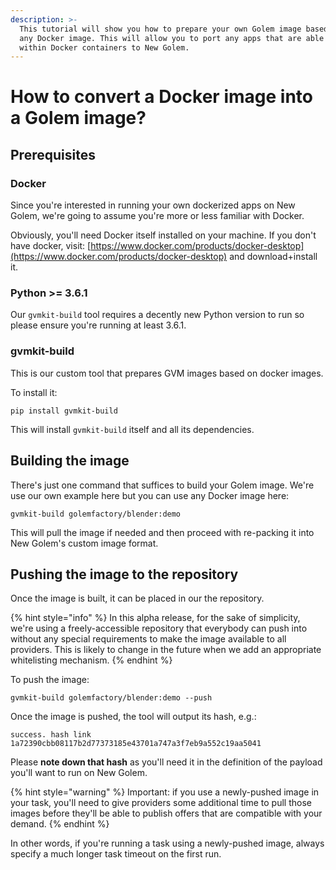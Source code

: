 ```yaml
---
description: >-
  This tutorial will show you how to prepare your own Golem image based on just
  any Docker image. This will allow you to port any apps that are able to work
  within Docker containers to New Golem.
---
```


# How to convert a Docker image into a Golem image?

## Prerequisites

### Docker

Since you're interested in running your own dockerized apps on New Golem, we're going to assume you're more or less familiar with Docker.

Obviously, you'll need Docker itself installed on your machine. If you don't have docker, visit: [https://www.docker.com/products/docker-desktop](https://www.docker.com/products/docker-desktop) and download+install it.

### Python &gt;= 3.6.1

Our `gvmkit-build` tool requires a decently new Python version to run so please ensure you're running at least 3.6.1.

### gvmkit-build

This is our custom tool that prepares GVM images based on docker images.

To install it:

```text
pip install gvmkit-build
```

This will install `gvmkit-build` itself and all its dependencies.

## Building the image

There's just one command that suffices to build your Golem image. We're use our own example here but you can use any Docker image here:

```text
gvmkit-build golemfactory/blender:demo
```

This will pull the image if needed and then proceed with re-packing it into New Golem's custom image format.

## Pushing the image to the repository

Once the image is built, it can be placed in our the repository.

{% hint style="info" %}
In this alpha release, for the sake of simplicity, we're using a freely-accessible repository that everybody can push into without any special requirements to make the image available to all providers. This is likely to change in the future when we add an appropriate whitelisting mechanism.
{% endhint %}

To push the image:

```text
gvmkit-build golemfactory/blender:demo --push
```

Once the image is pushed, the tool will output its hash, e.g.:

`success. hash link 1a72390cbb08117b2d77373185e43701a747a3f7eb9a552c19aa5041`

Please **note down that hash** as you'll need it in the definition of the payload you'll want to run on New Golem.

{% hint style="warning" %}
Important: if you use a newly-pushed image in your task, you'll need to give providers some additional time to pull those images before they'll be able to publish offers that are compatible with your demand.
{% endhint %}

In other words, if you're running a task using a newly-pushed image, always specify a much longer task timeout on the first run.

